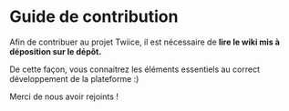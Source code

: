 # Guide de contribution

Afin de contribuer au projet Twiice, il est nécessaire de **lire le wiki mis à déposition sur le dépôt.**

De cette façon, vous connaitrez les éléments essentiels au correct développement de la plateforme :) 

Merci de nous avoir rejoints !